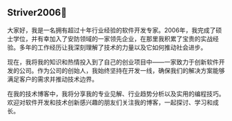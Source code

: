 ## Striver2006👋
大家好，我是一名拥有超过十年行业经验的软件开发专家。2006年，我完成了硕士学位，并有幸加入了安防领域的一家领先企业，在那里我积累了宝贵的实战经验。多年的工作经历让我深刻理解了技术的力量以及它如何推动社会进步。

现在，我将我的知识和热情投入到了自己的创业项目中——一家致力于创新软件开发的公司。作为公司的创始人，我始终坚持在开发一线，确保我们的解决方案能够满足客户的需求并推动技术边界。

在我的技术博客中，我将分享我的专业见解、行业趋势分析以及实用的编程技巧。欢迎对软件开发和技术创新感兴趣的朋友们关注我的博客，一起探讨、学习和成长。
